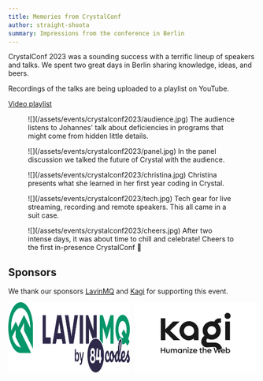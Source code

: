 ```yaml
---
title: Memories from CrystalConf
author: straight-shoota
summary: Impressions from the conference in Berlin
---
```


CrystalConf 2023 was a sounding success with a terrific lineup of speakers and talks.
We spent two great days in Berlin sharing knowledge, ideas, and beers.

Recordings of the talks are being uploaded to a playlist on YouTube.

<a href="https://youtube.com/playlist?list=PLt-CsM4G1WoadONHl3zPN_Ts5PqH8TgMZ" class="btn btn-large btn-flat">Video playlist</a>

<figure markdown="1">
  ![](/assets/events/crystalconf2023/audience.jpg)
  <caption>The audience listens to Johannes' talk about deficiencies in programs that might come from hidden little details.</caption>
</figure>

<figure markdown="1">
  ![](/assets/events/crystalconf2023/panel.jpg)
  <caption>In the panel discussion we talked the future of Crystal with the audience.</caption>
</figure>

<figure markdown="1">
![](/assets/events/crystalconf2023/christina.jpg)
  <caption>Christina presents what she learned in her first year coding in Crystal.</caption>
</figure>

<figure markdown="1">
![](/assets/events/crystalconf2023/tech.jpg)
  <caption>Tech gear for live streaming, recording and remote speakers. This all came in a suit case.</caption>
</figure>

<figure markdown="1">
![](/assets/events/crystalconf2023/cheers.jpg)
  <caption>After two intense days, it was about time to chill and celebrate! Cheers to the first in-presence CrystalConf 🥂</caption>
</figure>

## Sponsors

We thank our sponsors <a href="https://lavinmq.com/">LavinMQ</a> and <a href="https://kagi.com/">Kagi</a> for supporting this event.

<div style="display: flex; gap: 10px;">
  <a href="https://lavinmq.com/" style="display: flex;">
    <img src="/assets/sponsors/lavinmq-84codes-dark.svg" width="260">
  </a>
  <a href="https://kagi.com/" style="display: flex;">
    <img src="/assets/sponsors/kagi.svg" width="260">
  </a>
</div>
